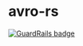 # avro-rs

[![GuardRails badge](https://api.guardrails.io/v2/badges/sangshuduo/avro-rs.svg?token=59c3a6b0cee8e94b484ea363be330d86fd28042431fffaaf3209d756f0ca4f30&provider=github)](https://dashboard.guardrails.io/gh/sangshuduo/77963)

